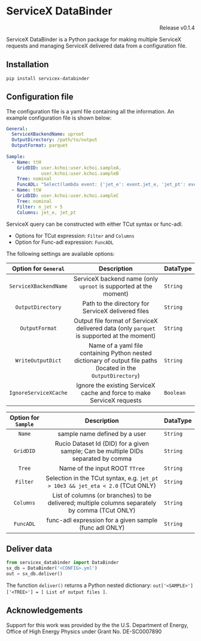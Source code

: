 # ServiceX DataBinder

<p align="right"> Release v0.1.4 </p>

ServiceX DataBinder is a Python package for making multiple ServiceX requests and managing ServiceX delivered data from a configuration file. 

<!-- [`ServiceX`](https://github.com/ssl-hep/ServiceX) is a scalable HEP event data extraction, transformation and delivery system. 

['ServiceX Client library'](https://github.com/ssl-hep/ServiceX_frontend) provides  -->

## Installation

```shell
pip install servicex-databinder
```

## Configuration file

The configuration file is a yaml file containing all the information.
An example configuration file is shown below:

```yaml
General:
  ServiceXBackendName: uproot
  OutputDirectory: /path/to/output
  OutputFormat: parquet
  
Sample:
  - Name: ttH
    GridDID: user.kchoi:user.kchoi.sampleA, 
             user.kchoi:user.kchoi.sampleB
    Tree: nominal
    FuncADL: "Select(lambda event: {'jet_e': event.jet_e, 'jet_pt': event.jet_pt})"
  - Name: ttW
    GridDID: user.kchoi:user.kchoi.sampleC
    Tree: nominal
    Filter: n_jet > 5 
    Columns: jet_e, jet_pt
```

ServiceX query can be constructed with either TCut syntax or func-adl.
- Options for TCut expression:  `Filter` and `Columns`
- Option for Func-adl expression: `FuncADL`

<!-- <sup>1</sup> `Filter` works only for scalar-type of TBranch -->


The following settings are available options:

<!-- `General` block: -->
| Option for `General` | Description       | DataType |
|:--------:|:------:|:------|
| `ServiceXBackendName` | ServiceX backend name (only `uproot` is supported at the moment) | `String` |
| `OutputDirectory` | Path to the directory for ServiceX delivered files | `String` |
| `OutputFormat` | Output file format of ServiceX delivered data (only `parquet` is supported at the moment) | `String` |
| `WriteOutputDict` | Name of a yaml file containing Python nested dictionary of output file paths (located in the `OutputDirectory`) | `String` |
| `IgnoreServiceXCache` | Ignore the existing ServiceX cache and force to make ServiceX requests | `Boolean` |

| Option for `Sample` | Description       |DataType |
|:--------:|:------:|:------|
| `Name`   | sample name defined by a user |`String` |
| `GridDID` | Rucio Dataset Id (DID) for a given sample; Can be multiple DIDs separated by comma |`String` |
| `Tree` | Name of the input ROOT `TTree` |`String` |
| `Filter` | Selection in the TCut syntax, e.g. `jet_pt > 10e3 && jet_eta < 2.0` (TCut ONLY) |`String` |
| `Columns` | List of columns (or branches) to be delivered; multiple columns separately by comma (TCut ONLY) |`String` |
| `FuncADL` | func-adl expression for a given sample (func adl ONLY) |`String` |

 <!-- Options exclusively for TCut syntax (CANNOT combine with the option `FuncADL`) -->

 <!-- Option for func-adl expression (CANNOT combine with the option `Fitler` and `Columns`) -->

<!-- ## Installation

```python
pip -m install servicex_databinder
``` -->

## Deliver data

```python
from servicex_databinder import DataBinder
sx_db = DataBinder('<CONFIG>.yml')
out = sx_db.deliver()
```

The function `deliver()` returns a Python nested dictionary: `out['<SAMPLE>']['<TREE>'] = [ List of output files ]`.

## Acknowledgements

Support for this work was provided by the the U.S. Department of Energy, Office of High Energy Physics under Grant No. DE-SC0007890